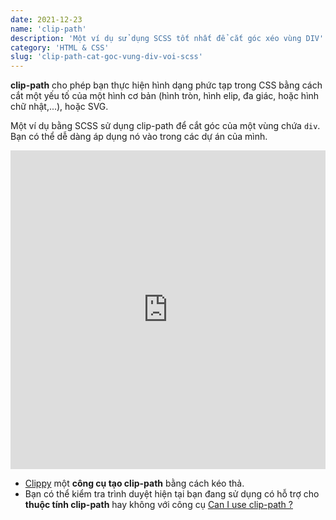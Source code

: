 ```yaml
---
date: 2021-12-23
name: 'clip-path'
description: 'Một ví dụ sử dụng SCSS tốt nhất để cắt góc xéo vùng DIV'
category: 'HTML & CSS'
slug: 'clip-path-cat-goc-vung-div-voi-scss'
---
```


**clip-path** cho phép bạn thực hiện hình dạng phức tạp trong CSS bằng cách cắt một yếu tố của một hình cơ bản (hình tròn, hình elip, đa giác, hoặc hình chữ nhật,...), hoặc SVG.

Một ví dụ bằng SCSS sử dụng clip-path để cắt góc của một vùng chứa `div`. Bạn có thể dễ dàng áp dụng nó vào trong các dự án của mình.

<iframe height="510" style="width: 100%;" scrolling="no" title="Beveled Corners with clip-path" src="https://codepen.io/ceiphr/embed/bGWNzYw?defaultTab=result&theme-id=39629" frameborder="no" loading="lazy" allowtransparency="true" allowfullscreen="true"></iframe>

- [Clippy](https://bennettfeely.com/clippy/) một **công cụ tạo clip-path** bằng cách kéo thả.
- Bạn có thể kiểm tra trình duyệt hiện tại bạn đang sử dụng có hỗ trợ cho **thuộc tính clip-path** hay không với công cụ [Can I use clip-path ?](https://caniuse.com/?search=clip-path)
